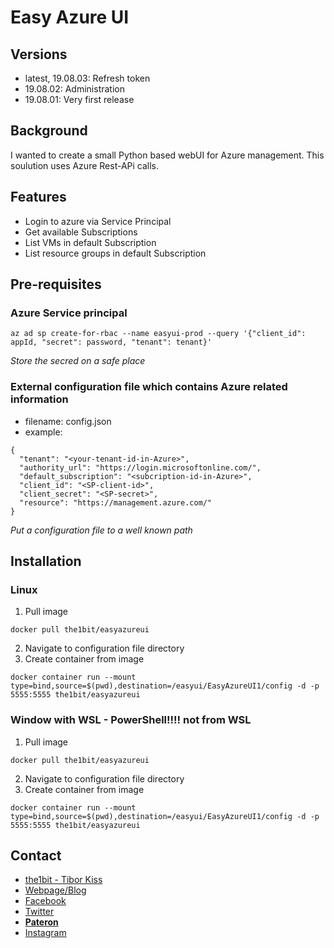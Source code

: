 # Easy Azure UI 

## Versions

* latest, 19.08.03: Refresh token
* 19.08.02: Administration
* 19.08.01: Very first release

## Background 

I wanted to create a small Python based webUI for Azure management. This soulution uses Azure Rest-APi calls.

## Features

* Login to azure via Service Principal
* Get available Subscriptions
* List VMs in default Subscription
* List resource groups in default Subscription

## Pre-requisites

### Azure Service principal

```
az ad sp create-for-rbac --name easyui-prod --query '{"client_id": appId, "secret": password, "tenant": tenant}'

```

*Store the secred on a safe place*

### External configuration file which contains Azure related information

* filename: config.json
* example: 

```
{
  "tenant": "<your-tenant-id-in-Azure>",
  "authority_url": "https://login.microsoftonline.com/",
  "default_subscription": "<subcription-id-in-Azure>",
  "client_id": "<SP-client-id>",
  "client_secret": "<SP-secret>",
  "resource": "https://management.azure.com/"
}

```

*Put a configuration file to a well known path*

## Installation

### Linux

1. Pull image

```
docker pull the1bit/easyazureui
```

2. Navigate to configuration file directory
3. Create container from image

```
docker container run --mount type=bind,source=$(pwd),destination=/easyui/EasyAzureUI1/config -d -p 5555:5555 the1bit/easyazureui
```


### Window with WSL - PowerShell!!!! not from WSL
1. Pull image

```
docker pull the1bit/easyazureui
```

2. Navigate to configuration file directory
3. Create container from image

```
docker container run --mount type=bind,source=$(pwd),destination=/easyui/EasyAzureUI1/config -d -p 5555:5555 the1bit/easyazureui
```

## Contact

* [the1bit - Tibor Kiss](https://iam.the1bit.hu)
* [Webpage/Blog](https://the1bit.hu)
* [Facebook](https://www.facebook.com/the1bit)
* [Twitter](https://twitter.com/the1bit)
* **[Pateron](https://www.patreon.com/user?u=22504194)**
* [Instagram](http://instagram.com/the1bit)


